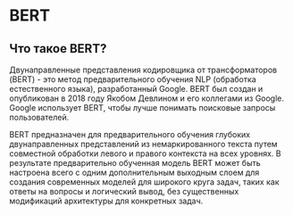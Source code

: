 # BERT
## Что такое BERT?
Двунаправленные представления кодировщика от трансформаторов (BERT) - это метод предварительного обучения NLP (обработка естественного языка), разработанный Google. BERT был создан и опубликован в 2018 году Якобом Девлином и его коллегами из Google. Google использует BERT, чтобы лучше понимать поисковые запросы пользователей.

BERT предназначен для предварительного обучения глубоких двунаправленных представлений из немаркированного текста путем совместной обработки левого и правого контекста на всех уровнях. В результате предварительно обученная модель BERT может быть настроена всего с одним дополнительным выходным слоем для создания современных моделей для широкого круга задач, таких как ответы на вопросы и логический вывод, без существенных модификаций архитектуры для конкретных задач.

